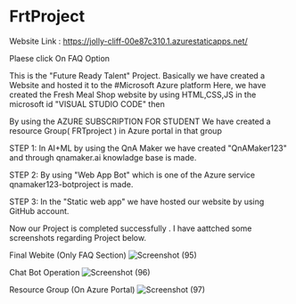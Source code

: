 # FrtProject  

Website Link : https://jolly-cliff-00e87c310.1.azurestaticapps.net/

Plaese click On FAQ Option

This is the "Future Ready Talent" Project. Basically we have created a Website and hosted it to the #Microsoft Azure platform 
Here, we have created the Fresh Meal Shop website by using HTML,CSS,JS in the microsoft id "VISUAL STUDIO CODE" then

By using the AZURE SUBSCRIPTION FOR STUDENT We have created a resource Group( FRTproject ) in Azure portal in that group 

STEP 1: In AI+ML by using the QnA Maker we have created "QnAMaker123" and  through qnamaker.ai knowladge base is made.

STEP 2: By using "Web App Bot" which is one of the Azure service qnamaker123-botproject is made.

STEP 3: In the "Static web app" we have hosted our website by using GitHub account. 

Now our Project is completed successfully .
I have  aattched some screenshots regarding Project below.





Final Webite (Only FAQ Section)
![Screenshot (95)](https://user-images.githubusercontent.com/94169726/160793857-f25bbb6b-8aa4-48df-80d7-63c623f6887f.png)


Chat Bot Operation
![Screenshot (96)](https://user-images.githubusercontent.com/94169726/160794642-8db19e27-a85e-4885-a46c-824726c65430.png)


Resource Group (On Azure Portal)
![Screenshot (97)](https://user-images.githubusercontent.com/94169726/160794675-66d6c5be-d7f9-4283-884f-e9430f12b30b.png)
